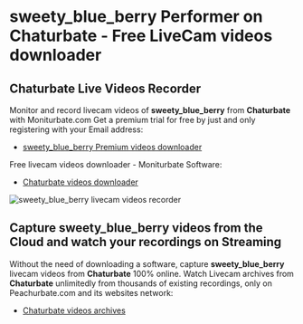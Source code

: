 # sweety_blue_berry Performer on Chaturbate - Free LiveCam videos downloader

## Chaturbate Live Videos Recorder

Monitor and record livecam videos of **sweety_blue_berry** from **Chaturbate** with Moniturbate.com
Get a premium trial for free by just and only registering with your Email address:
* [sweety_blue_berry Premium videos downloader](https://moniturbate.com/request-demo-licence-key.html)

Free livecam videos downloader - Moniturbate Software:
* [Chaturbate videos downloader](https://moniturbate.com/moniturbate-download-software.html)

![sweety_blue_berry livecam videos recorder](https://peachurnet.com/templates/moniturbate-software.png)


## Capture sweety_blue_berry videos from the Cloud and watch your recordings on Streaming

Without the need of downloading a software, capture **sweety_blue_berry** livecam videos from **Chaturbate** 100% online.
Watch Livecam archives from **Chaturbate** unlimitedly from thousands of existing recordings, only on Peachurbate.com and its websites network:
* [Chaturbate videos archives](https://peachurnet.com/)